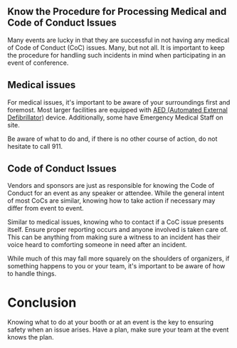 ## Know the Procedure for Processing Medical and Code of Conduct Issues

Many events are lucky in that they are successful in not having any medical of Code of Conduct (CoC) issues. Many, but not all. It is important to keep the procedure for handling such incidents in mind when participating in an event of conference.

## Medical issues
For medical issues, it's important to be aware of your surroundings first and foremost. Most larger facilities are equipped with [AED (Automated External Defibrillator)](https://www.redcross.org/take-a-class/aed/using-an-aed/what-is-aed) device. Additionally, some have Emergency Medical Staff on site.

Be aware of what to do and, if there is no other course of action, do not hesitate to call 911.

## Code of Conduct Issues
Vendors and sponsors are just as responsible for knowing the Code of Conduct for an event as any speaker or attendee. While the general intent of most CoCs are similar, knowing how to take action if necessary may differ from event to event.

Similar to medical issues, knowing who to contact if a CoC issue presents itself. Ensure proper reporting occurs and anyone involved is taken care of. This can be anything from making sure a witness to an incident has their voice heard to comforting someone in need after an incident.

While much of this may fall more squarely on the shoulders of organizers, if something happens to you or your team, it's important to be aware of how to handle things.

# Conclusion
Knowing what to do at your booth or at an event is the key to ensuring safety when an issue arises. Have a plan, make sure your team at the event knows the plan.
